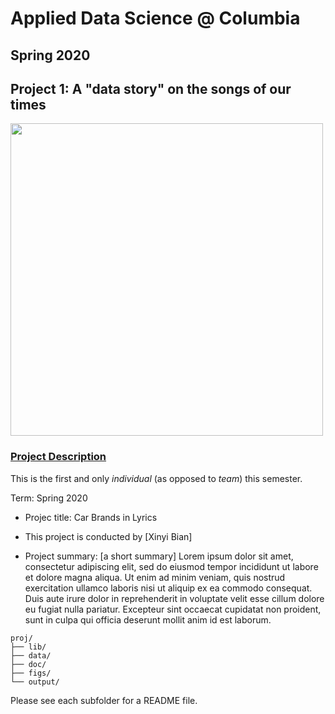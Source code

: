 # Applied Data Science @ Columbia
## Spring 2020
## Project 1: A "data story" on the songs of our times

<img src="figs/title1.jpeg" width="500">

### [Project Description](doc/)
This is the first and only *individual* (as opposed to *team*) this semester. 

Term: Spring 2020

+ Projec title: Car Brands in Lyrics
+ This project is conducted by [Xinyi Bian]

+ Project summary: [a short summary] Lorem ipsum dolor sit amet, consectetur adipiscing elit, sed do eiusmod tempor incididunt ut labore et dolore magna aliqua. Ut enim ad minim veniam, quis nostrud exercitation ullamco laboris nisi ut aliquip ex ea commodo consequat. Duis aute irure dolor in reprehenderit in voluptate velit esse cillum dolore eu fugiat nulla pariatur. Excepteur sint occaecat cupidatat non proident, sunt in culpa qui officia deserunt mollit anim id est laborum.


```
proj/
├── lib/
├── data/
├── doc/
├── figs/
└── output/
```

Please see each subfolder for a README file.
